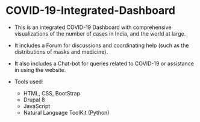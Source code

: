 # COVID-19-Integrated-Dashboard

* This is an integrated COVID-19 Dashboard with comprehensive visualizations of the number of cases in India, and the world at large.

* It includes a Forum for discussions and coordinating help (such as the distributions of masks and medicine).

* It also includes a Chat-bot for queries related to COVID-19 or assistance in using the website.

* Tools used:
    * HTML, CSS, BootStrap
    * Drupal 8
    * JavaScript
    * Natural Language ToolKit (Python)
